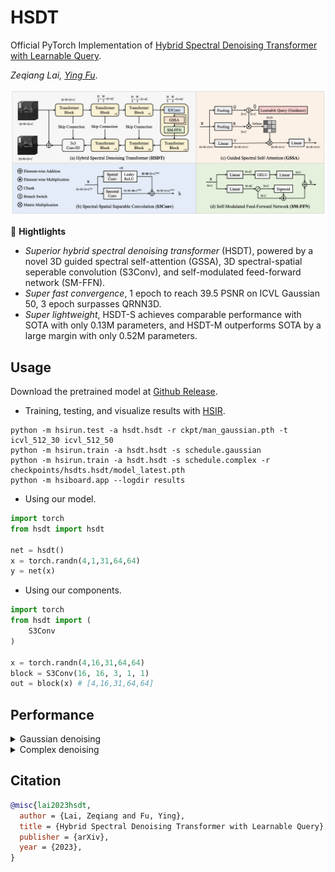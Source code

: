 # HSDT

Official PyTorch Implementation of [Hybrid Spectral Denoising Transformer with Learnable Query](http://arxiv.org/abs/2303.09040).

*Zeqiang Lai, [Ying Fu](https://ying-fu.github.io/)*.

<img src="asset/arch.png" width="600px"/> 

🌟 **Hightlights**

- *Superior hybrid spectral denoising transformer* (HSDT), powered by a novel 3D guided spectral self-attention (GSSA), 3D spectral-spatial seperable convolution (S3Conv), and self-modulated feed-forward network (SM-FFN).
- *Super fast convergence*, 1 epoch to reach 39.5 PSNR on ICVL Gaussian 50, 3 epoch surpasses QRNN3D.
- *Super lightweight*, HSDT-S achieves comparable performance with SOTA with only 0.13M parameters, and HSDT-M outperforms SOTA by a large margin with only 0.52M parameters.

## Usage

Download the pretrained model at [Github Release]().

- Training, testing, and visualize results with [HSIR](https://github.com/bit-isp/HSIR).

```shell
python -m hsirun.test -a hsdt.hsdt -r ckpt/man_gaussian.pth -t icvl_512_30 icvl_512_50
python -m hsirun.train -a hsdt.hsdt -s schedule.gaussian
python -m hsirun.train -a hsdt.hsdt -s schedule.complex -r checkpoints/hsdts.hsdt/model_latest.pth
python -m hsiboard.app --logdir results
```

- Using our model.

```python
import torch
from hsdt import hsdt

net = hsdt()
x = torch.randn(4,1,31,64,64)
y = net(x)
```

- Using our components.

```python
import torch
from hsdt import (
    S3Conv
)

x = torch.randn(4,16,31,64,64)
block = S3Conv(16, 16, 3, 1, 1)
out = block(x) # [4,16,31,64,64]
```

## Performance

<details>
<summary>Gaussian denoising</summary>
<img src="asset/gaussian.png" width="800px"/> 
</details>

<details>
<summary>Complex denoising</summary>
<img src="asset/complex.png" width="800px"/> 

</details>


## Citation

```bibtex
@misc{lai2023hsdt,
  author = {Lai, Zeqiang and Fu, Ying},
  title = {Hybrid Spectral Denoising Transformer with Learnable Query},
  publisher = {arXiv},
  year = {2023},
}
```
